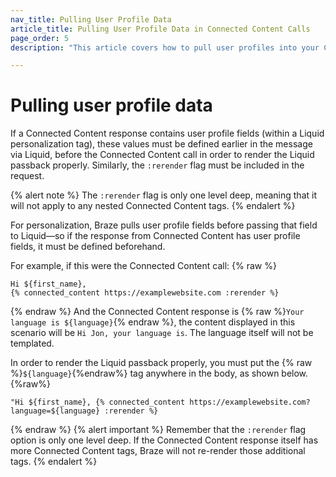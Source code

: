 ```yaml
---
nav_title: Pulling User Profile Data
article_title: Pulling User Profile Data in Connected Content Calls
page_order: 5
description: "This article covers how to pull user profiles into your Connected Content calls, and best practices involving Liquid templating."

---
```


# Pulling user profile data

If a Connected Content response contains user profile fields (within a Liquid personalization tag), these values must be defined earlier in the message via Liquid, before the Connected Content call in order to render the Liquid passback properly. Similarly, the `:rerender` flag must be included in the request. 

{% alert note %}
The `:rerender` flag is only one level deep, meaning that it will not apply to any nested Connected Content tags.
{% endalert %}

For personalization, Braze pulls user profile fields before passing that field to Liquid—so if the response from Connected Content has user profile fields, it must be defined beforehand. 

For example, if this were the Connected Content call:
{% raw %}
```liquid
Hi ${first_name},
{% connected_content https://examplewebsite.com :rerender %}
```
{% endraw %}
And the Connected Content response is {% raw %}`Your language is ${language}`{% endraw %}, the content displayed in this scenario will be `Hi Jon, your language is`. The language itself will not be templated.

In order to render the Liquid passback properly, you must put the {% raw %}`${language}`{%endraw%} tag anywhere in the body, as shown below.
{%raw%}
```liquid
"Hi ${first_name}, {% connected_content https://examplewebsite.com?language=${language} :rerender %}
```
{% endraw %}
{% alert important %}
Remember that the `:rerender` flag option is only one level deep. If the Connected Content response itself has more Connected Content tags, Braze will not re-render those additional tags.
{% endalert %}
